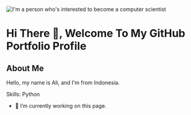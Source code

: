 ![I'm a person who's interested to become a computer scientist](https://arturssmirnovs.github.io/github-profile-readme-generator/images/banner.png)

# Hi There 👋, Welcome To My GitHub Portfolio Profile

## About Me

Hello, my name is Ali, and I'm from Indonesia.

Skills: Python

- 🔭 I’m currently working on this page. 
